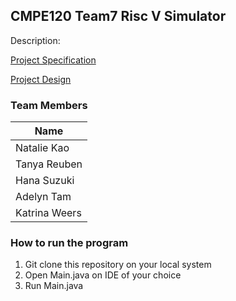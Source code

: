 ## CMPE120 Team7 Risc V Simulator
Description:

[Project Specification](https://drive.google.com/file/d/1D7QacCSGzgV5IkzX993fB3wQ-xQb27gd/view?usp=sharing)

[Project Design](https://docs.google.com/document/d/1Rdb_dr_OaWjEdQeKGpfPBKd_aiZtRLdXVYZpZ0MfcZg/edit?usp=sharing)


### Team Members
|Name|
|----|
|Natalie Kao|
|Tanya Reuben|
|Hana Suzuki|
|Adelyn Tam|
|Katrina Weers|

### How to run the program 
1. Git clone this repository on your local system
2. Open Main.java on IDE of your choice
3. Run Main.java
